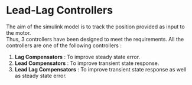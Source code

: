 # Lead-Lag Controllers
The aim of the simulink model is to track the position provided as input to the motor.  
Thus, 3 controllers have been designed to meet the requirements. All the controllers are one of the following controllers :
1. **Lag Compensators** : To improve steady state error.
2. **Lead Compensators** : To improve transient state response.
3. **Lead Lag Compensators** : To improve transient state response as well as steady state error.
